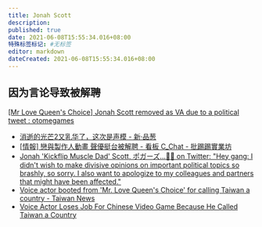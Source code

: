 ```yaml
---
title: Jonah Scott
description:
published: true
date: 2021-06-08T15:55:34.016+08:00
特殊标签标记: #无标签
editor: markdown
dateCreated: 2021-06-08T15:55:34.016+08:00
---
```


## 因为言论导致被解聘

[[Mr Love Queen's Choice] Jonah Scott removed as VA due to a political tweet : otomegames](https://web.archive.org/web/20210608152224/https://old.reddit.com/r/otomegames/comments/nsjthg/mr_love_queens_choice_jonah_scott_removed_as_va/)

+ [消逝的光芒2又乳华了，这次是声模 - 新·品葱](https://web.archive.org/web/20210608151319/https://pincong.rocks/article/id-32842)
+ [[情報] 戀與製作人動畫 聲優挺台被解聘 - 看板 C_Chat - 批踢踢實業坊](https://web.archive.org/web/20210607025519/https://www.ptt.cc/bbs/C_Chat/M.1623013766.A.681.html)
+ [Jonah 'Kickflip Muscle Dad' Scott, ポガーズ...🍵🌸 on Twitter: "Hey gang: I didn't wish to make divisive opinions on important political topics so brashly, so sorry. I also want to apologize to my colleagues and partners that might have been affected."](https://web.archive.org/web/20210606015126/https://twitter.com/ImMrTransistor/status/1400910329421303811)
+ [Voice actor booted from 'Mr. Love Queen's Choice' for calling Taiwan a country - Taiwan News](https://web.archive.org/web/20210608151348/https://www.taiwannews.com.tw/en/news/4218020)
+ [Voice Actor Loses Job For Chinese Video Game Because He Called Taiwan a Country](https://web.archive.org/web/20210608152325/https://otakuusamagazine.com/voice-actor-loses-job-for-chinese-video-game-because-he-called-taiwan-a-country/)
